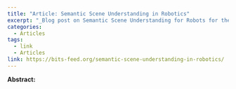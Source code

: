 ```yaml
---
title: "Article: Semantic Scene Understanding in Robotics"
excerpt: "_Blog post on Semantic Scene Understanding for Robots for the BITS Feed blog and the Electronic & Robotics Club blog_"
categories:
  - Articles
tags:
  - link
  - Articles
link: https://bits-feed.org/semantic-scene-understanding-in-robotics/
---
```


**Abstract:**
